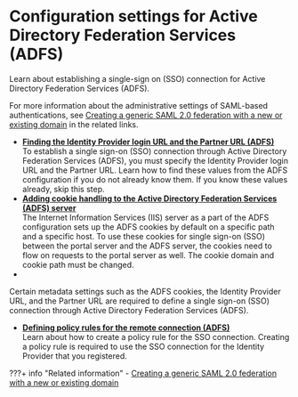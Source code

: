 # Configuration settings for Active Directory Federation Services (ADFS)

Learn about establishing a single-sign on (SSO) connection for Active Directory Federation Services (ADFS).

For more information about the administrative settings of SAML-based authentications, see [Creating a generic SAML 2.0 federation with a new or existing domain](https://www.ibm.com/docs/en/tfim/6.2.2.7?topic=ipsc-creating-generic-saml-20-federation-new-existing-domain) in the related links.

-   **[Finding the Identity Provider login URL and the Partner URL (ADFS)](outbhttp_auth_est_sso_adfs_idpp_url.md)**  
To establish a single sign-on (SSO) connection through Active Directory Federation Services (ADFS), you must specify the Identity Provider login URL and the Partner URL. Learn how to find these values from the ADFS configuration if you do not already know them. If you know these values already, skip this step.
-   **[Adding cookie handling to the Active Directory Federation Services (ADFS) server](add_cookie_adfs.md)**  
The Internet Information Services (IIS) server as a part of the ADFS configuration sets up the ADFS cookies by default on a specific path and a specific host. To use these cookies for single sign-on (SSO) between the portal server and the ADFS server, the cookies need to flow on requests to the portal server as well. The cookie domain and cookie path must be changed.
-   
Certain metadata settings such as the ADFS cookies, the Identity Provider URL, and the Partner URL are required to define a single sign-on \(SSO\) connection through Active Directory Federation Services (ADFS).
-   **[Defining policy rules for the remote connection (ADFS)](outbhttp_auth_est_sso_adfs_rules.md)**  
Learn about how to create a policy rule for the SSO connection. Creating a policy rule is required to use the SSO connection for the Identity Provider that you registered.


???+ info "Related information"
    - [Creating a generic SAML 2.0 federation with a new or existing domain](https://www.ibm.com/docs/en/tfim/6.2.2.7?topic=ipsc-creating-generic-saml-20-federation-new-existing-domain)


